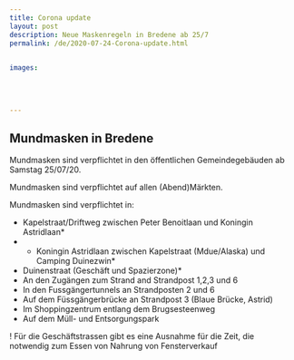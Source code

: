 ```yaml
---
title: Corona update
layout: post
description: Neue Maskenregeln in Bredene ab 25/7
permalink: /de/2020-07-24-Corona-update.html

    
images: 
    
    
    
    
---
```


## Mundmasken in Bredene

Mundmasken sind verpflichtet in den öffentlichen Gemeindegebäuden ab Samstag 25/07/20. 

Mundmasken sind verpflichtet auf allen (Abend)Märkten.

Mundmasken sind verpflichtet in:
- Kapelstraat/Driftweg zwischen Peter Benoitlaan und Koningin Astridlaan*
- - Koningin Astridlaan zwischen Kapelstraat (Mdue/Alaska) und Camping Duinezwin*
- Duinenstraat (Geschäft und Spazierzone)*
- An den Zugängen zum Strand and Strandpost 1,2,3 und 6
- In den Fussgängertunnels an Strandposten 2 und 6
- Auf dem Füssgängerbrücke an Strandpost 3 (Blaue Brücke, Astrid)
- Im Shoppingzentrum entlang dem Brugsesteenweg
- Auf dem Müll- und Entsorgungspark

! Für die Geschäftstrassen gibt es eine Ausnahme für die Zeit, die notwendig zum Essen von Nahrung von Fensterverkauf 